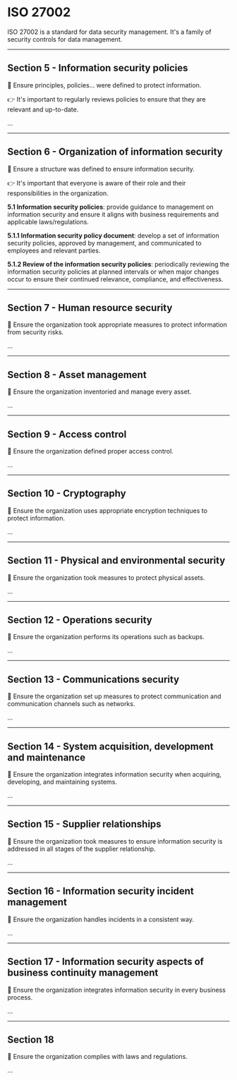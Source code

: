 # ISO 27002

ISO 27002 is a standard for data security management. It's a family of security controls for data management.

<hr class="sep-both">

## Section 5 - Information security policies

<div class="row row-cols-md-2"><div>

📝 Ensure principles, policies... were defined to protect information.

👉 It's important to regularly reviews policies to ensure that they are relevant and up-to-date.
</div><div>

...
</div></div>

<hr class="sep-both">

## Section 6 - Organization of information security

<div class="row row-cols-md-2 mt-4"><div>

📝 Ensure a structure was defined to ensure information security.

👉 It's important that everyone is aware of their role and their responsibilities in the organization.


**5.1 Information security policies**: provide guidance to management on information security and ensure it aligns with business requirements and applicable laws/regulations.
</div><div>

**5.1.1 Information security policy document**: develop a set of information security policies, approved by management, and communicated to employees and relevant parties.

**5.1.2 Review of the information security policies**: periodically reviewing the information security policies at planned intervals or when major changes occur to ensure their continued relevance, compliance, and effectiveness.
</div></div>

<hr class="sep-both">

## Section 7 - Human resource security

<div class="row row-cols-md-2"><div>

📝 Ensure the organization took appropriate measures to protect information from security risks.
</div><div>

...
</div></div>

<hr class="sep-both">

## Section 8 - Asset management

<div class="row row-cols-md-2"><div>

📝  Ensure the organization inventoried and manage every asset.
</div><div>

...
</div></div>

<hr class="sep-both">

## Section 9 - Access control

<div class="row row-cols-md-2"><div>

📝 Ensure the organization defined proper access control.
</div><div>

...
</div></div>

<hr class="sep-both">

## Section 10 - Cryptography

<div class="row row-cols-md-2"><div>

📝 Ensure the organization uses appropriate encryption techniques to protect information.
</div><div>

...
</div></div>

<hr class="sep-both">

## Section 11 - Physical and environmental security

<div class="row row-cols-md-2"><div>

📝 Ensure the organization took measures to protect physical assets.
</div><div>

...
</div></div>

<hr class="sep-both">

## Section 12 - Operations security

<div class="row row-cols-md-2"><div>

📝 Ensure the organization performs its operations such as backups.
</div><div>

...
</div></div>

<hr class="sep-both">

## Section 13 - Communications security

<div class="row row-cols-md-2"><div>

📝 Ensure the organization set up measures to protect communication and communication channels such as networks.
</div><div>

...
</div></div>

<hr class="sep-both">

## Section 14 - System acquisition, development and maintenance

<div class="row row-cols-md-2"><div>

📝 Ensure the organization integrates information security when acquiring, developing, and maintaining systems.
</div><div>

...
</div></div>

<hr class="sep-both">

## Section 15 - Supplier relationships

<div class="row row-cols-md-2"><div>

📝 Ensure the organization took measures to ensure information security is addressed in all stages of the supplier relationship.
</div><div>

...
</div></div>

<hr class="sep-both">

## Section 16 - Information security incident management

<div class="row row-cols-md-2"><div>

📝 Ensure the organization handles incidents in a consistent way.
</div><div>

...
</div></div>

<hr class="sep-both">

## Section 17 - Information security aspects of business continuity management

<div class="row row-cols-md-2"><div>

📝 Ensure the organization integrates information security in every business process.
</div><div>

...
</div></div>

<hr class="sep-both">

## Section 18

<div class="row row-cols-md-2"><div>

📝 Ensure the organization complies with laws and regulations.
</div><div>

...
</div></div>